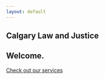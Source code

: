 ```yaml
---
layout: default
---
```


<section class="hero">
  <div class="hero-inner">
    <h1>Calgary Law and Justice</h1>
    <h2>Welcome.</h2>
    <a href="/services/" class="button">Check out our services</a>
  </div>
</section>
